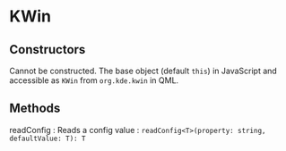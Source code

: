 # KWin

## Constructors

Cannot be constructed. The base object (default `this`) in JavaScript and accessible as `KWin` from `org.kde.kwin`
in QML.

## Methods

readConfig
: Reads a config value
: `readConfig<T>(property: string, defaultValue: T): T`